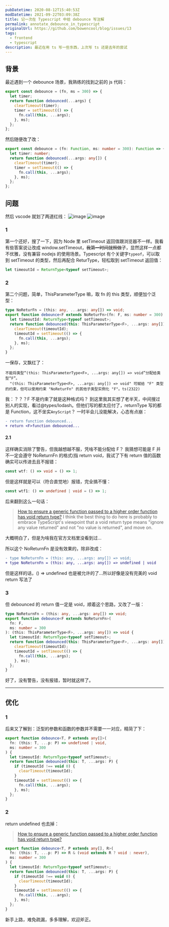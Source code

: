 ```yaml
---
pubDatetime: 2020-08-12T15:40:53Z
modDatetime: 2021-09-22T03:09:38Z
title: 记一次在 Typescript 中给 debounce 写注解
permalink: annotate_debounce_in_typescript
originalUrl: https://github.com/bowencool/blog/issues/13
tags:
  - frontend
  - typescript
description: 最近在用 ts 写一些东西，上次写 ts 还是去年的尝试
---
```


## 背景

最近遇到一个 debounce 场景，我熟练的找到之前的 js 代码：

```js
export const debounce = (fn, ms = 300) => {
  let timer;
  return function debounced(...args) {
    clearTimeout(timer);
    timer = setTimeout(() => {
      fn.call(this, ...args);
    }, ms);
  };
};
```

然后随便改了改：

```ts
export const debounce = (fn: Function, ms: number = 300): Function => {
  let timer: number;
  return function debounced(...args: any[]) {
    clearTimeout(timer);
    timer = setTimeout(() => {
      fn.call(this, ...args);
    }, ms);
  };
};
```

## 问题

然后 vscode 就划了两道红线：
![image](https://user-images.githubusercontent.com/20217146/90105411-73fd1000-dd78-11ea-8713-ff0b43f5bfd4.png)
![image](https://user-images.githubusercontent.com/20217146/90105492-90994800-dd78-11ea-9ab9-8190421a2f47.png)

### 1

第一个还好，搜了一下，因为 Node 里 setTimeout 返回值跟浏览器不一样。我看有些答案说让改成 window.setTimeout，~~我第一时间就照做了~~，显然这样一点都不优雅，没有兼容 nodejs 的使用场景。Typescript 有个关键字`typeof`，可以取到 setTimeout 的类型，然后再配合 ReturType，轻松取到 setTimeout 返回值：

```ts
let timeoutId = ReturnType<typeof setTimeout>;
```

### 2

第二个问题，简单，ThisParameterType 嘛，取 fn 的 this 类型，顺便加个泛型：

```ts
type NoReturFn = (this: any, ...args: any[]) => void;
export function debounce<F extends NoReturFn>(fn: F, ms: number = 300): F {
  let timeoutId: ReturnType<typeof setTimeout>;
  return function debounced(this: ThisParameterType<F>, ...args: any[]) {
    clearTimeout(timeoutId);
    timeoutId = setTimeout(() => {
      fn.call(this, ...args);
    }, ms);
  };
}
```

一保存，又飘红了：

```
不能将类型“(this: ThisParameterType<F>, ...args: any[]) => void”分配给类型“F”。
  "(this: ThisParameterType<F>, ...args: any[]) => void" 可赋给 "F" 类型的约束，但可以使用约束 "NoReturFn" 的其他子类型实例化 "F"。ts(2322)
```

我：？？？F 不是约束了就是这种格式吗？
到这里我其实想了老半天，中间搜过别人的实现，看过@types/lodash。但他们写的都太应付了，returnType 写的都是 Function，这不坐实`AnyScript`？
一时半会儿没能解决，心态有点崩：

```diff
- return function debounced...
+ return <F>function debounced...
```

#### 2.1

这样确实消除了警告，但我越想越不服，凭啥不能分配给 F？
我猜想可能是 F 并不一定会遵守 NoReturnFn 的格式(指 return void，我试了下有 return 值的函数确实可以传进去且不报错：

```ts
const wtf: () => void = () => 1;
```

但是这样就是可以（符合直觉地）报错，完全搞不懂：

```ts
const wtf1: () => undefined | void = () => 1;
```

后来翻到这么一句话：

> [How to ensure a generic function passed to a higher order function has void return type?](https://stackoverflow.com/questions/63442877/how-to-ensure-a-generic-function-passed-to-a-higher-order-function-has-void-retu/63443626#63443626)
> I think the best thing to do here is probably to embrace TypeScript's viewpoint that a void return type means "ignore any value returned" and not "no value is returned", and move on.

大概明白了，但是为啥我在官方文档里没看到过...

所以这个 NoReturnFn 是没有效果的，除非改成：

```diff
- type NoReturnFn = (this: any, ...args: any[]) => void;
+ type NoReturnFn = (this: any, ...args: any[]) => undefined | void
```

但是这样的话，() => undefined 也是被允许的了...所以好像是没有完美的 void return 写法了

### 3

但 debounced 的 return 值一定是 void，顺着这个思路，又改了一版：

```ts
type NoReturnFn = (this: any, ...args: any[]) => void;
export function debounce<F extends NoReturnFn>(
  fn: F,
  ms: number = 300
): (this: ThisParameterType<F>, ...args: any[]) => void {
  let timeoutId: ReturnType<typeof setTimeout>;
  return function debounced(this: ThisParameterType<F>, ...args: any[]) {
    clearTimeout(timeoutId);
    timeoutId = setTimeout(() => {
      fn.call(this, ...args);
    }, ms);
  };
}
```

好了，没有警告，没有报错，暂时就这样了。

---

## 优化

### 1

后来又了解到：泛型的参数和函数的参数并不需要一一对应，精简了下：

```ts
export function debounce<T, P extends any[]>(
  fn: (this: T, ...p: P) => undefined | void,
  ms: number = 300
) {
  let timeoutId: ReturnType<typeof setTimeout>;
  return function debounced(this: T, ...args: P) {
    if (timeoutId !== void 0) {
      clearTimeout(timeoutId);
    }
    timeoutId = setTimeout(() => {
      fn.call(this, ...args);
    }, ms);
  };
}
```

### 2

return undefined 也去掉：

> [How to ensure a generic function passed to a higher order function has void return type?](https://stackoverflow.com/questions/63442877/how-to-ensure-a-generic-function-passed-to-a-higher-order-function-has-void-retu/63443626#63443626)

```ts
export function debounce<T, P extends any[], R>(
  fn: (this: T, ...p: P) => R & (void extends R ? void : never),
  ms: number = 300
) {
  let timeoutId: ReturnType<typeof setTimeout>;
  return function debounced(this: T, ...args: P) {
    if (timeoutId !== void 0) {
      clearTimeout(timeoutId);
    }
    timeoutId = setTimeout(() => {
      fn.call(this, ...args);
    }, ms);
  };
}
```

新手上路，难免疏漏，多多理解，欢迎斧正。
